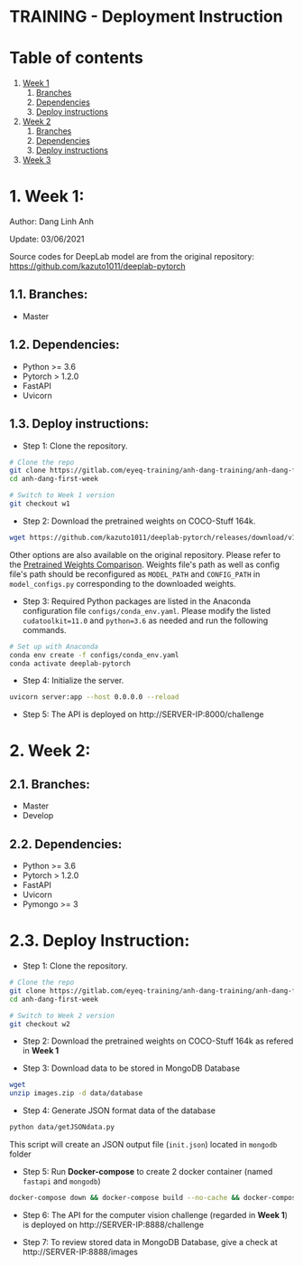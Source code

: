 # TRAINING - Deployment Instruction

# Table of contents
1. [Week 1](#w1)
    1. [Branches](#branches1)
    2. [Dependencies](#dependencies1)
    3. [Deploy instructions](#deploy1)
2. [Week 2](#w2)
    1. [Branches](#branches2)
    2. [Dependencies](#dependencies2)
    3. [Deploy instructions](#deploy2)
3. [Week 3](#w3)

#  1. Week 1: <a name="w1"></a>

Author: Dang Linh Anh

Update: 03/06/2021

Source codes for DeepLab model are from the original repository: https://github.com/kazuto1011/deeplab-pytorch

## 1.1. Branches: <a name="branches1"></a>

- Master

## 1.2. Dependencies: <a name="dependencies1"></a>

- Python >= 3.6
- Pytorch > 1.2.0
- FastAPI
- Uvicorn


## 1.3. Deploy instructions: <a name="deploy1"></a>

- Step 1: Clone the repository.

```sh
# Clone the repo
git clone https://gitlab.com/eyeq-training/anh-dang-training/anh-dang-first-week/
cd anh-dang-first-week

# Switch to Week 1 version
git checkout w1
```

- Step 2: Download the pretrained weights on COCO-Stuff 164k.

```sh
wget https://github.com/kazuto1011/deeplab-pytorch/releases/download/v1.0/deeplabv2_resnet101_msc-cocostuff164k-100000.pth
```
Other options are also available on the original repository. Please refer to the [Pretrained Weights Comparison](https://github.com/kazuto1011/deeplab-pytorch#performance). Weights file's path as well as config file's path should be reconfigured as `MODEL_PATH` and `CONFIG_PATH` in `model_configs.py` corresponding to the downloaded weights.

- Step 3: Required Python packages are listed in the Anaconda configuration file `configs/conda_env.yaml`. Please modify the listed `cudatoolkit=11.0` and `python=3.6` as needed and run the following commands.

```sh
# Set up with Anaconda
conda env create -f configs/conda_env.yaml
conda activate deeplab-pytorch
```

- Step 4: Initialize the server.

```sh
uvicorn server:app --host 0.0.0.0 --reload
```

- Step 5: The API is deployed on http://SERVER-IP:8000/challenge


# 2. Week 2: <a name="w2"></a>

## 2.1. Branches: <a name="branches2"></a>
- Master
- Develop

## 2.2. Dependencies: <a name="dependencies2"></a>

- Python >= 3.6
- Pytorch > 1.2.0
- FastAPI
- Uvicorn
- Pymongo >= 3

# 2.3. Deploy Instruction: <a name="deploy2"></a>
- Step 1: Clone the repository.

```sh
# Clone the repo
git clone https://gitlab.com/eyeq-training/anh-dang-training/anh-dang-first-week/
cd anh-dang-first-week

# Switch to Week 2 version
git checkout w2
```

- Step 2: Download the pretrained weights on COCO-Stuff 164k as refered in <b>Week 1</b>

- Step 3: Download data to be stored in MongoDB Database

```sh
wget
unzip images.zip -d data/database
```

- Step 4: Generate JSON format data of the database

```sh
python data/getJSONdata.py
```
This script will create an JSON output file (`init.json`) located in `mongodb` folder

- Step 5: Run <b>Docker-compose</b> to create 2 docker container (named `fastapi` and `mongodb`)

```sh
docker-compose down && docker-compose build --no-cache && docker-compose up
```

- Step 6: The API for the computer vision challenge (regarded in <b>Week 1</b>) is deployed on http://SERVER-IP:8888/challenge

- Step 7: To review stored data in MongoDB Database, give a check at http://SERVER-IP:8888/images
